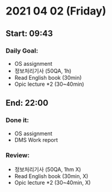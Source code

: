 # 2021 04 02 (Friday)
Start: 09:43
-- 
### Daily Goal:
- OS assignment
- 정보처리기사 (50QA, 1h)
- Read English book (30min)
- Opic lecture *2 (30~40min)

End: 22:00
--
### Done it:
- OS assignment
- DMS Work report

### Review:
- 정보처리기사 (50QA, 1hm X)
- Read English book (30min, X)
- Opic lecture *2 (30~40min, X)
